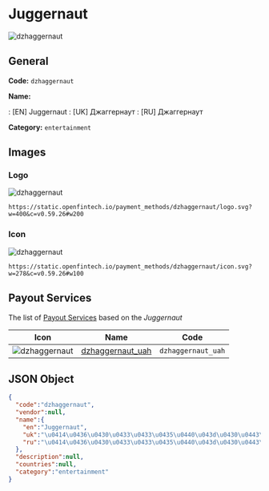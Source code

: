 
# Juggernaut 
![dzhaggernaut](https://static.openfintech.io/payment_methods/dzhaggernaut/logo.svg?w=400&c=v0.59.26#w200)  

## General 
**Code:** `dzhaggernaut` 
 
**Name:** 
 
:	[EN] Juggernaut 
:	[UK] Джаггернаут 
:	[RU] Джаггернаут 
 
**Category:** `entertainment` 
 

## Images 

### Logo 
![dzhaggernaut](https://static.openfintech.io/payment_methods/dzhaggernaut/logo.svg?w=400&c=v0.59.26#w200)  

```
https://static.openfintech.io/payment_methods/dzhaggernaut/logo.svg?w=400&c=v0.59.26#w200
```  

### Icon 
![dzhaggernaut](https://static.openfintech.io/payment_methods/dzhaggernaut/icon.svg?w=278&c=v0.59.26#w100)  

```
https://static.openfintech.io/payment_methods/dzhaggernaut/icon.svg?w=278&c=v0.59.26#w100
```  

## Payout Services 
 
The list of [Payout Services](/payout-services/) based on the _Juggernaut_ 

|Icon|Name|Code| 
|:---:|:---:|:---:| 
|![dzhaggernaut](https://static.openfintech.io/payout_methods/dzhaggernaut/icon.svg?w=278&c=v0.59.26#w40) |[dzhaggernaut_uah](/payout-services/dzhaggernaut_uah/)|`dzhaggernaut_uah`| 
 

## JSON Object 

```json
{
  "code":"dzhaggernaut",
  "vendor":null,
  "name":{
    "en":"Juggernaut",
    "uk":"\u0414\u0436\u0430\u0433\u0433\u0435\u0440\u043d\u0430\u0443\u0442",
    "ru":"\u0414\u0436\u0430\u0433\u0433\u0435\u0440\u043d\u0430\u0443\u0442"
  },
  "description":null,
  "countries":null,
  "category":"entertainment"
}
```  
